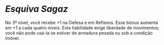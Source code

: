 # *Esquiva Sagaz*

No 3º nível, você recebe +1 na Defesa e em Reflexos. Esse bônus aumenta em +1 a cada quatro níveis. Esta habilidade exige liberdade de movimentos; você não pode usá-la se estiver de armadura pesada ou sob a condição imóvel.